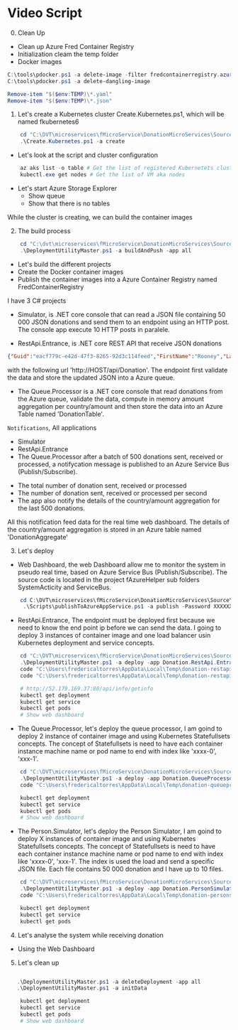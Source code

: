 # Video Script

0. Clean Up

- Clean up Azure Fred Container Registry
- Initialization cleam the temp folder
- Docker images

```powershell
C:\tools\pdocker.ps1 -a delete-image -filter fredcontainerregistry.azurecr.io/donation.*
C:\tools\pdocker.ps1 -a delete-dangling-image

Remove-item "$($env:TEMP)\*.yaml"
Remove-item "$($env:TEMP)\*.json"
```

1. Let's create a Kubernetes cluster Create.Kubernetes.ps1, which will be
named fkubernetes6
```powershell
    cd "C:\DVT\microservices\fMicroService\DonationMicroServices\Source"
    .\Create.Kubernetes.ps1 -a create
```
* Let's look at the script and cluster configuration
```powershell
    az aks list -o table # Get the list of registered Kubernetets clusters    
    kubectl.exe get nodes # Get the list of VM aka nodes
```
* Let's start Azure Storage Explorer
    - Show queue
    - Show that there is no tables

While the cluster is creating, we can build the container images

2. The build process

```powershell
    cd "C:\dvt\microservices\fMicroService\DonationMicroServices\Source"
    .\DeploymentUtilityMaster.ps1 -a buildAndPush -app all
```

- Let's build the different projects
- Create the Docker container images
- Publish the container images into a Azure Container Registry named FredContainerRegistry

I have 3 C# projects
- Simulator, is .NET core console that can read a JSON file containing 50 000 JSON
donations and send them to an endpoint using an HTTP post. The console app execute 10
HTTP posts in paralele.

- RestApi.Entrance, is .NET core REST API that receive JSON donations
```json
{"Guid":"eacf779c-e42d-47f3-8265-92d3c114feed","FirstName":"Rooney","LastName":"Shall","Email":"rshall0@fema.gov","Gender":"Male","Phone":"271-648-3024","IpAddress":"147.110.186.181","Country":"China","Amount":"$44.38","CC_Number":"6767595943679547","CC_ExpMonth":12,"CC_ExpYear":2016,"CC_SecCode":472},
```
with the following url 'http://HOST/api/Donation'.
The endpoint first validate the data and store the updated JSON into a Azure queue.

- The Queue.Processor is a .NET core console that read donations from the Azure queue,
validate the data, compute in memory amount aggregation per country/amount and then store the data into an Azure Table named 'DonationTable'.

`Notifications`, All applications
- Simulator
- RestApi.Entrance
- The Queue.Processor
after a batch of 500 donations sent, received or processed, a notifycation message is published to an Azure Service Bus (Publish/Subscribe).
* The total number of donation sent, received or processed 
* The number of donation sent, received or processed per second
* The app also notify the details of the country/amount aggregation for the last 500 donations.

All this notification feed data for the real time web dashboard.
The details of the country/amount aggregation is stored in an Azure table named 'DonationAggregate'

3. Let's deploy

- Web Dashboard, the web Dashboard allow me to monitor the system in pseudo real time,
based on Azure Service Bus (Publish/Subscribe). The source code is located in the project
fAzureHelper sub folders SystemActicity and ServiceBus.

```powershell
    cd C:\DVT\microservices\fMicroService\DonationMicroServices\Source\Donation.WebDashboard
     .\Scripts\publishToAzureAppService.ps1 -a publish -Password XXXXXXXX
```

- RestApi.Entrance, The endpoint must be deployed first because we need to know
the end point ip before we can send the data. I going to deploy 3 instances of
container image and one load balancer usin Kubernetes deployment and service concepts.

```powershell
    cd "C:\DVT\microservices\fMicroService\DonationMicroServices\Source"
    .\DeploymentUtilityMaster.ps1 -a deploy -app Donation.RestApi.Entrance
    code "C:\Users\fredericaltorres\AppData\Local\Temp\donation-restapi-entrance--Deployment.{Params}.yaml"
    code "C:\Users\fredericaltorres\AppData\Local\Temp\donation-restapi-entrance--Service.{Params}.yaml"

    # http://52.179.169.37:80/api/info/getinfo
    kubectl get deployment
    kubectl get service
    kubectl get pods
    # Show web dashboard
```

- The Queue.Processor, let's deploy the queue processor, I am goind to deploy
2 instance of container image and using Kubernetes Statefullsets concepts.
The concept of Statefullsets is need to have each container instance machine name or pod name to end with index like 'xxxx-0', 'xxx-1'.

```powershell
    cd "C:\DVT\microservices\fMicroService\DonationMicroServices\Source"
    .\DeploymentUtilityMaster.ps1 -a deploy -app Donation.QueueProcessor.Console
    code "C:\Users\fredericaltorres\AppData\Local\Temp\donation-queueprocessor-console--Deployment.{Params}.yaml"

    kubectl get deployment
    kubectl get service
    kubectl get pods
    # Show web dashboard
```

- The Person.Simulator, let's deploy the Person Simulator, I am goind to deploy
X instances of container image and using Kubernetes Statefullsets concepts.
The concept of Statefullsets is need to have each container instance machine name or pod name to end with index like 'xxxx-0', 'xxx-1'. The index is used the load and send a specific JSON file. Each file contains 50 000 donation and I have up to 10 files.

```powershell
    cd "C:\DVT\microservices\fMicroService\DonationMicroServices\Source"
    .\DeploymentUtilityMaster.ps1 -a deploy -app Donation.PersonSimulator.Console
    code "C:\Users\fredericaltorres\AppData\Local\Temp\donation-personsimulator-console--Deployment.{Params}.yaml"

    kubectl get deployment
    kubectl get service
    kubectl get pods
```

4. Let's analyse the system while receiving donation
- Using the Web Dashboard

5. Let's clean up
```powershell

   .\DeploymentUtilityMaster.ps1 -a deleteDeployment -app all
   .\DeploymentUtilityMaster.ps1 -a initData

    kubectl get deployment
    kubectl get service
    kubectl get pods
    # Show web dashboard
```
